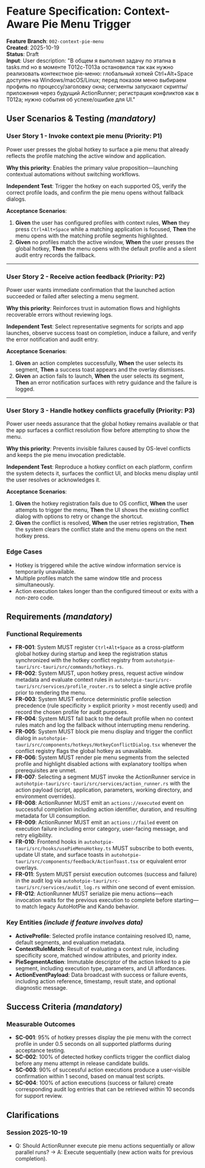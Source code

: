 # Feature Specification: Context-Aware Pie Menu Trigger

**Feature Branch**: `002-context-pie-menu`  
**Created**: 2025-10-19  
**Status**: Draft  
**Input**: User description: "В общем я выполнял задачу по этапна в tasks.md но в моменте T012c-T013a остановился так как нужно реализовать контекстное pie-меню: глобальный хоткей Ctrl+Alt+Space доступен на Windows/macOS/Linux; перед показом меню выбираем профиль по процессу/заголовку окна; сегменты запускают скрипты/приложения через будущий ActionRunner; регистрация конфликтов как в T012a; нужно события об успехе/ошибке для UI."

## User Scenarios & Testing *(mandatory)*

### User Story 1 - Invoke context pie menu (Priority: P1)

Power user presses the global hotkey to surface a pie menu that already reflects the profile matching the active window and application.

**Why this priority**: Enables the primary value proposition—launching contextual automations without switching workflows.

**Independent Test**: Trigger the hotkey on each supported OS, verify the correct profile loads, and confirm the pie menu opens without fallback dialogs.

**Acceptance Scenarios**:

1. **Given** the user has configured profiles with context rules, **When** they press `Ctrl+Alt+Space` while a matching application is focused, **Then** the menu opens with the matching profile segments highlighted.
2. **Given** no profiles match the active window, **When** the user presses the global hotkey, **Then** the menu opens with the default profile and a silent audit entry records the fallback.

---

### User Story 2 - Receive action feedback (Priority: P2)

Power user wants immediate confirmation that the launched action succeeded or failed after selecting a menu segment.

**Why this priority**: Reinforces trust in automation flows and highlights recoverable errors without reviewing logs.

**Independent Test**: Select representative segments for scripts and app launches, observe success toast on completion, induce a failure, and verify the error notification and audit entry.

**Acceptance Scenarios**:

1. **Given** an action completes successfully, **When** the user selects its segment, **Then** a success toast appears and the overlay dismisses.
2. **Given** an action fails to launch, **When** the user selects its segment, **Then** an error notification surfaces with retry guidance and the failure is logged.

---

### User Story 3 - Handle hotkey conflicts gracefully (Priority: P3)

Power user needs assurance that the global hotkey remains available or that the app surfaces a conflict resolution flow before attempting to show the menu.

**Why this priority**: Prevents invisible failures caused by OS-level conflicts and keeps the pie menu invocation predictable.

**Independent Test**: Reproduce a hotkey conflict on each platform, confirm the system detects it, surfaces the conflict UI, and blocks menu display until the user resolves or acknowledges it.

**Acceptance Scenarios**:

1. **Given** the hotkey registration fails due to OS conflict, **When** the user attempts to trigger the menu, **Then** the UI shows the existing conflict dialog with options to retry or change the shortcut.
2. **Given** the conflict is resolved, **When** the user retries registration, **Then** the system clears the conflict state and the menu opens on the next hotkey press.

### Edge Cases

- Hotkey is triggered while the active window information service is temporarily unavailable.
- Multiple profiles match the same window title and process simultaneously.
- Action execution takes longer than the configured timeout or exits with a non-zero code.

## Requirements *(mandatory)*

### Functional Requirements

- **FR-001**: System MUST register `Ctrl+Alt+Space` as a cross-platform global hotkey during startup and keep the registration status synchronized with the hotkey conflict registry from `autohotpie-tauri/src-tauri/src/commands/hotkeys.rs`.
- **FR-002**: System MUST, upon hotkey press, request active window metadata and evaluate context rules in `autohotpie-tauri/src-tauri/src/services/profile_router.rs` to select a single active profile prior to rendering the menu.
- **FR-003**: System MUST enforce deterministic profile selection precedence (rule specificity > explicit priority > most recently used) and record the chosen profile for audit purposes.
- **FR-004**: System MUST fall back to the default profile when no context rules match and log the fallback without interrupting menu rendering.
- **FR-005**: System MUST block pie menu display and trigger the conflict dialog in `autohotpie-tauri/src/components/hotkeys/HotkeyConflictDialog.tsx` whenever the conflict registry flags the global hotkey as unavailable.
- **FR-006**: System MUST render pie menu segments from the selected profile and highlight disabled actions with explanatory tooltips when prerequisites are unmet.
- **FR-007**: Selecting a segment MUST invoke the ActionRunner service in `autohotpie-tauri/src-tauri/src/services/action_runner.rs` with the action payload (script, application, parameters, working directory, and environment overrides).
- **FR-008**: ActionRunner MUST emit an `actions://executed` event on successful completion including action identifier, duration, and resulting metadata for UI consumption.
- **FR-009**: ActionRunner MUST emit an `actions://failed` event on execution failure including error category, user-facing message, and retry eligibility.
- **FR-010**: Frontend hooks in `autohotpie-tauri/src/hooks/usePieMenuHotkey.ts` MUST subscribe to both events, update UI state, and surface toasts in `autohotpie-tauri/src/components/feedback/ActionToast.tsx` or equivalent error overlays.
- **FR-011**: System MUST persist execution outcomes (success and failure) in the audit log via `autohotpie-tauri/src-tauri/src/services/audit_log.rs` within one second of event emission.
- **FR-012**: ActionRunner MUST serialize pie menu actions—each invocation waits for the previous execution to complete before starting—to match legacy AutoHotPie and Kando behavior.

### Key Entities *(include if feature involves data)*

- **ActiveProfile**: Selected profile instance containing resolved ID, name, default segments, and evaluation metadata.
- **ContextRuleMatch**: Result of evaluating a context rule, including specificity score, matched window attributes, and priority index.
- **PieSegmentAction**: Immutable descriptor of the action linked to a pie segment, including execution type, parameters, and UI affordances.
- **ActionEventPayload**: Data broadcast with success or failure events, including action reference, timestamp, result state, and optional diagnostic message.

## Success Criteria *(mandatory)*

### Measurable Outcomes

- **SC-001**: 95% of hotkey presses display the pie menu with the correct profile in under 0.5 seconds on all supported platforms during acceptance testing.
- **SC-002**: 100% of detected hotkey conflicts trigger the conflict dialog before any menu attempt in release candidate builds.
- **SC-003**: 90% of successful action executions produce a user-visible confirmation within 1 second, based on manual test scripts.
- **SC-004**: 100% of action executions (success or failure) create corresponding audit log entries that can be retrieved within 10 seconds for support review.

## Clarifications

### Session 2025-10-19

- Q: Should ActionRunner execute pie menu actions sequentially or allow parallel runs? → A: Execute sequentially (new action waits for previous completion).
